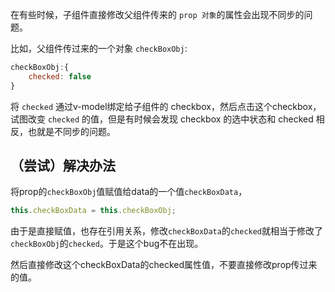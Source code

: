 在有些时候，子组件直接修改父组件传来的 `prop 对象`的属性会出现不同步的问题。

比如，父组件传过来的一个对象 `checkBoxObj`:

```js
checkBoxObj:{
    checked: false
}
```

将 `checked` 通过v-model绑定给子组件的 checkbox，然后点击这个checkbox，试图改变 `checked` 的值，但是有时候会发现 checkbox 的选中状态和 checked 相反，也就是不同步的问题。



## （尝试）解决办法

将prop的`checkBoxObj`值赋值给data的一个值`checkBoxData`，

```js
this.checkBoxData = this.checkBoxObj;
```

由于是直接赋值，也存在引用关系，修改`checkBoxData`的`checked`就相当于修改了`checkBoxObj`的`checked`。于是这个bug不在出现。


然后直接修改这个checkBoxData的checked属性值，不要直接修改prop传过来的值。